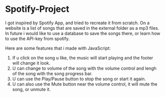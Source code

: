 # Spotify-Project
I got inspired by Spotify App, and tried to recreate it from scratch.
On a website is a list of songs that are saved in the external folder as a mp3 files. In future i would like to use a database to save the songs there, or learn how to use the API-key from spotify.

Here are some features that i made with JavaScript:
1. If u click on the song u like, the music will start playing and the footer will change it look.
2. U can change to volume of the song with the volume control and lengh of the song with the song progress bar.
3. U can use the Play/Pause button to stop the song or start it again.
4. U can also use the Mute button near the volume control, it will mute the song, or unmute it.

